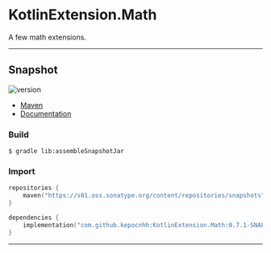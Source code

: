 # KotlinExtension.Math
A few math extensions.

---

## Snapshot

![version](https://img.shields.io/static/v1?label=version&message=0.7.1-SNAPSHOT&labelColor=212121&color=2962ff&style=flat)

- [Maven](https://s01.oss.sonatype.org/content/repositories/snapshots/com/github/kepocnhh/KotlinExtension.Math/0.7.1-SNAPSHOT)
- [Documentation](https://StanleyProjects.github.io/KotlinExtension.Math/doc/0.7.1-SNAPSHOT)

### Build
```
$ gradle lib:assembleSnapshotJar
```

### Import
```kotlin
repositories {
    maven("https://s01.oss.sonatype.org/content/repositories/snapshots")
}

dependencies {
    implementation("com.github.kepocnhh:KotlinExtension.Math:0.7.1-SNAPSHOT")
}
```

---
